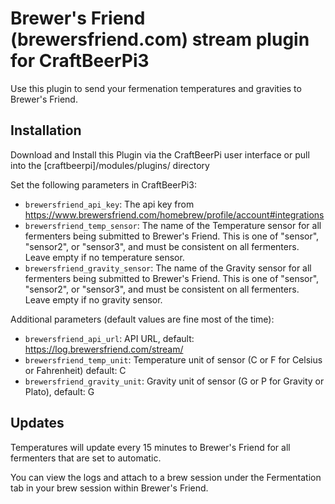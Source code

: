 # Brewer's Friend (brewersfriend.com) stream plugin for CraftBeerPi3

Use this plugin to send your fermenation temperatures and gravities to Brewer's Friend.

## Installation

Download and Install this Plugin via the CraftBeerPi user interface
or pull into the [craftbeerpi]/modules/plugins/ directory

Set the following parameters in CraftBeerPi3:
* `brewersfriend_api_key`: The api key from https://www.brewersfriend.com/homebrew/profile/account#integrations
* `brewersfriend_temp_sensor`: The name of the Temperature sensor for all fermenters being submitted to Brewer's Friend. This is one of "sensor", "sensor2", or "sensor3", and must be consistent on all fermenters. Leave empty if no temperature sensor.
* `brewersfriend_gravity_sensor`: The name of the Gravity sensor for all fermenters being submitted to Brewer's Friend. This is one of "sensor", "sensor2", or "sensor3", and must be consistent on all fermenters. Leave empty if no gravity sensor.

Additional parameters (default values are fine most of the time):
* `brewersfriend_api_url`: API URL, default: https://log.brewersfriend.com/stream/
* `brewersfriend_temp_unit`: Temperature unit of sensor (C or F for Celsius or Fahrenheit) default: C
* `brewersfriend_gravity_unit`: Gravity unit of sensor (G or P for Gravity or Plato), default: G

## Updates

Temperatures will update every 15 minutes to Brewer's Friend for all fermenters that are set to automatic.

You can view the logs and attach to a brew session under the Fermentation tab in your brew session within Brewer's Friend.
